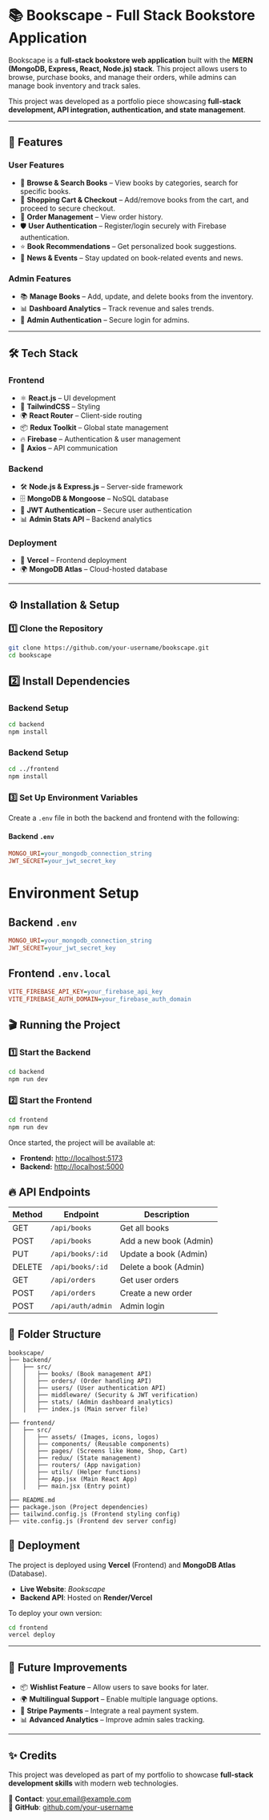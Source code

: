 # 📚 Bookscape - Full Stack Bookstore Application

Bookscape is a **full-stack bookstore web application** built with the **MERN (MongoDB, Express, React, Node.js) stack**. This project allows users to browse, purchase books, and manage their orders, while admins can manage book inventory and track sales.  

This project was developed as a portfolio piece showcasing **full-stack development, API integration, authentication, and state management**.

---

## 🚀 Features

### **User Features**
- 📖 **Browse & Search Books** – View books by categories, search for specific books.
- 🛒 **Shopping Cart & Checkout** – Add/remove books from the cart, and proceed to secure checkout.
- 📝 **Order Management** – View order history.
- 🛡 **User Authentication** – Register/login securely with Firebase authentication.
- ⭐ **Book Recommendations** – Get personalized book suggestions.
- 📢 **News & Events** – Stay updated on book-related events and news.

### **Admin Features**
- 📚 **Manage Books** – Add, update, and delete books from the inventory.
- 📊 **Dashboard Analytics** – Track revenue and sales trends.
- 👤 **Admin Authentication** – Secure login for admins.

---

## 🛠️ Tech Stack

### **Frontend**
- ⚛️ **React.js** – UI development
- 🎨 **TailwindCSS** – Styling
- 🌍 **React Router** – Client-side routing
- 📦 **Redux Toolkit** – Global state management
- 🔥 **Firebase** – Authentication & user management
- 📡 **Axios** – API communication

### **Backend**
- 🛠 **Node.js & Express.js** – Server-side framework
- 🗄 **MongoDB & Mongoose** – NoSQL database
- 🔐 **JWT Authentication** – Secure user authentication
- 📊 **Admin Stats API** – Backend analytics

### **Deployment**
- 🚀 **Vercel** – Frontend deployment
- 🌍 **MongoDB Atlas** – Cloud-hosted database

---

## ⚙️ Installation & Setup

### **1️⃣ Clone the Repository**
```bash
git clone https://github.com/your-username/bookscape.git
cd bookscape
```

## 2️⃣ Install Dependencies  

### Backend Setup  
```bash
cd backend
npm install
```

### Backend Setup  
```bash
cd ../frontend
npm install
```

### 3️⃣ Set Up Environment Variables

Create a `.env` file in both the backend and frontend with the following:

#### Backend `.env`
```ini
MONGO_URI=your_mongodb_connection_string
JWT_SECRET=your_jwt_secret_key
```


# Environment Setup

## Backend `.env`
```ini
MONGO_URI=your_mongodb_connection_string
JWT_SECRET=your_jwt_secret_key
```

## Frontend `.env.local`
```ini
VITE_FIREBASE_API_KEY=your_firebase_api_key
VITE_FIREBASE_AUTH_DOMAIN=your_firebase_auth_domain
```

## 🎬 Running the Project

### 1️⃣ Start the Backend
```bash
cd backend
npm run dev
```

### 2️⃣ Start the Frontend
```bash
cd frontend
npm run dev
```

Once started, the project will be available at:

- **Frontend:** [http://localhost:5173](http://localhost:5173)
- **Backend:** [http://localhost:5000](http://localhost:5000)

## 🔥 API Endpoints

| Method  | Endpoint           | Description             |
|---------|--------------------|-------------------------|
| GET     | `/api/books`       | Get all books          |
| POST    | `/api/books`       | Add a new book (Admin) |
| PUT     | `/api/books/:id`   | Update a book (Admin)  |
| DELETE  | `/api/books/:id`   | Delete a book (Admin)  |
| GET     | `/api/orders`      | Get user orders        |
| POST    | `/api/orders`      | Create a new order     |
| POST    | `/api/auth/admin`  | Admin login            |

## 📂 Folder Structure

```pgsql
bookscape/
├── backend/
│   ├── src/
│   │   ├── books/ (Book management API)
│   │   ├── orders/ (Order handling API)
│   │   ├── users/ (User authentication API)
│   │   ├── middleware/ (Security & JWT verification)
│   │   ├── stats/ (Admin dashboard analytics)
│   │   ├── index.js (Main server file)
│
├── frontend/
│   ├── src/
│   │   ├── assets/ (Images, icons, logos)
│   │   ├── components/ (Reusable components)
│   │   ├── pages/ (Screens like Home, Shop, Cart)
│   │   ├── redux/ (State management)
│   │   ├── routers/ (App navigation)
│   │   ├── utils/ (Helper functions)
│   │   ├── App.jsx (Main React App)
│   │   ├── main.jsx (Entry point)
│
├── README.md
├── package.json (Project dependencies)
├── tailwind.config.js (Frontend styling config)
├── vite.config.js (Frontend dev server config)
```

## 🚀 Deployment

The project is deployed using **Vercel** (Frontend) and **MongoDB Atlas** (Database).

- **Live Website**: *Bookscape*
- **Backend API**: Hosted on **Render/Vercel**

To deploy your own version:

```bash
cd frontend
vercel deploy
```

---

## 📌 Future Improvements

- 📦 **Wishlist Feature** – Allow users to save books for later.
- 🌍 **Multilingual Support** – Enable multiple language options.
- 🚀 **Stripe Payments** – Integrate a real payment system.
- 📊 **Advanced Analytics** – Improve admin sales tracking.

---

## ✨ Credits

This project was developed as part of my portfolio to showcase **full-stack development skills** with modern web technologies.

📧 **Contact**: [your.email@example.com](mailto:your.email@example.com)  
🔗 **GitHub**: [github.com/your-username](https://github.com/your-username)

